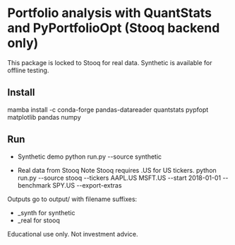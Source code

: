 # Portfolio analysis with QuantStats and PyPortfolioOpt (Stooq backend only)

This package is locked to Stooq for real data. Synthetic is available for offline testing.

## Install
mamba install -c conda-forge pandas-datareader quantstats pypfopt matplotlib pandas numpy

## Run
- Synthetic demo
  python run.py --source synthetic

- Real data from Stooq
  Note Stooq requires .US for US tickers.
  python run.py --source stooq --tickers AAPL.US MSFT.US --start 2018-01-01 --benchmark SPY.US --export-extras

Outputs go to output/ with filename suffixes:
- _synth for synthetic
- _real for stooq

Educational use only. Not investment advice.
